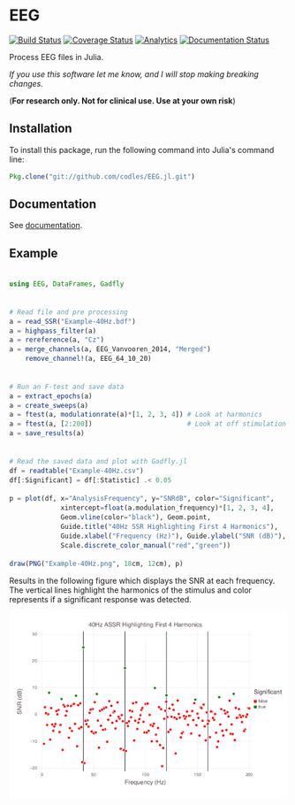 # EEG

[![Build Status](https://travis-ci.org/codles/EEG.jl.svg?branch=master)](https://travis-ci.org/codles/EEG.jl)
[![Coverage Status](https://img.shields.io/coveralls/codles/EEG.jl.svg)](https://coveralls.io/r/codles/EEG.jl?branch=master)
[![Analytics](https://ga-beacon.appspot.com/UA-56325803-1/eeg/readme)](https://github.com/igrigorik/ga-beacon)
[![Documentation Status](https://readthedocs.org/projects/eegjl/badge/?version=latest)](https://readthedocs.org/projects/eegjl/?badge=latest)


Process EEG files in Julia.

*If you use this software let me know, and I will stop making breaking changes.*

(**For research only. Not for clinical use. Use at your own risk**)

## Installation

To install this package, run the following command into Julia's command line:


```julia
Pkg.clone("git://github.com/codles/EEG.jl.git")
```

## Documentation

See [documentation](http://codles.github.io/EEG.jl/).  



## Example

```julia

using EEG, DataFrames, Gadfly


# Read file and pre processing
a = read_SSR("Example-40Hz.bdf")
a = highpass_filter(a)
a = rereference(a, "Cz")
a = merge_channels(a, EEG_Vanvooren_2014, "Merged")
    remove_channel!(a, EEG_64_10_20)


# Run an F-test and save data
a = extract_epochs(a)
a = create_sweeps(a)
a = ftest(a, modulationrate(a)*[1, 2, 3, 4]) # Look at harmonics
a = ftest(a, [2:200])                        # Look at off stimulation frequencies
a = save_results(a)


# Read the saved data and plot with Gadfly.jl
df = readtable("Example-40Hz.csv")
df[:Significant] = df[:Statistic] .< 0.05

p = plot(df, x="AnalysisFrequency", y="SNRdB", color="Significant",
             xintercept=float(a.modulation_frequency)*[1, 2, 3, 4],
             Geom.vline(color="black"), Geom.point,
             Guide.title("40Hz SSR Highlighting First 4 Harmonics"),
             Guide.xlabel("Frequency (Hz)"), Guide.ylabel("SNR (dB)"),
             Scale.discrete_color_manual("red","green"))

draw(PNG("Example-40Hz.png", 18cm, 12cm), p)
```


Results in the following figure which displays the SNR at each frequency.
The vertical lines highlight the harmonics of the stimulus and color represents if a significant response was detected.

![SSR Example](doc/images/Example-40Hz-SSR.png)
